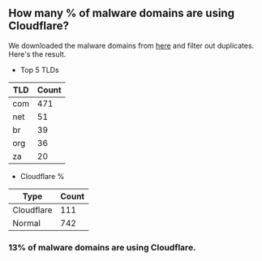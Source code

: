 ## How many % of malware domains are using Cloudflare?


We downloaded the malware domains from [here](https://urlhaus.abuse.ch) and filter out duplicates.
Here's the result.


[//]: # (start replacement)


- Top 5 TLDs

| TLD | Count |
| --- | --- |
| com | 471 |
| net | 51 |
| br | 39 |
| org | 36 |
| za | 20 |


- Cloudflare %

| Type | Count |
| --- | --- |
| Cloudflare | 111 |
| Normal | 742 |


### 13% of malware domains are using Cloudflare.